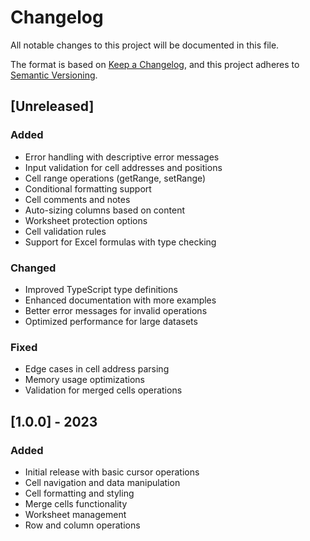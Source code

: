 # Changelog

All notable changes to this project will be documented in this file.

The format is based on [Keep a Changelog](https://keepachangelog.com/en/1.0.0/),
and this project adheres to [Semantic Versioning](https://semver.org/spec/v2.0.0.html).

## [Unreleased]

### Added

- Error handling with descriptive error messages
- Input validation for cell addresses and positions
- Cell range operations (getRange, setRange)
- Conditional formatting support
- Cell comments and notes
- Auto-sizing columns based on content
- Worksheet protection options
- Cell validation rules
- Support for Excel formulas with type checking

### Changed

- Improved TypeScript type definitions
- Enhanced documentation with more examples
- Better error messages for invalid operations
- Optimized performance for large datasets

### Fixed

- Edge cases in cell address parsing
- Memory usage optimizations
- Validation for merged cells operations

## [1.0.0] - 2023

### Added

- Initial release with basic cursor operations
- Cell navigation and data manipulation
- Cell formatting and styling
- Merge cells functionality
- Worksheet management
- Row and column operations
